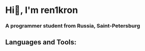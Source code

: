 # Hi👋, I'm ren1kron
### A programmer student from Russia, Saint-Petersburg

## Languages and Tools:



